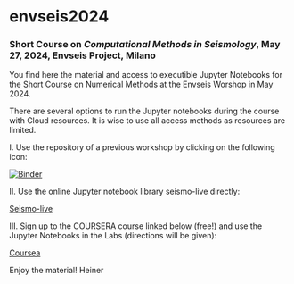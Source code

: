 # envseis2024

### Short Course on *Computational Methods in Seismology*, May 27, 2024, Envseis Project, Milano

You find here the  material and access to executible Jupyter Notebooks for the Short Course on Numerical Methods at the Envseis Worshop in May 2024. 

There are several options to run the Jupyter notebooks during the course with Cloud resources. It is wise to use all access methods as resources are limited. 

I. Use the repository of a previous workshop by clicking on the following icon:

[![Binder](https://mybinder.org/badge_logo.svg)](https://mybinder.org/v2/gh/heinerigel/IGPP_ShortCourse_2022/HEAD?urlpath=/tree/)

II. Use the online Jupyter notebook library seismo-live directly:

[Seismo-live](https://seismo-live.github.io)

III. Sign up to the COURSERA course linked below (free!) and use the Jupyter Notebooks in the Labs (directions will be given):

[Coursea](https://www.coursera.org/learn/computers-waves-simulations) 

Enjoy the material!
Heiner




  
 

